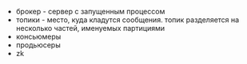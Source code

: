 - брокер - сервер с запущенным процессом
- топики - место, куда кладутся сообщения. топик разделяется на несколько частей, именуемых партициями
- консьюмеры
- продьюсеры
- zk